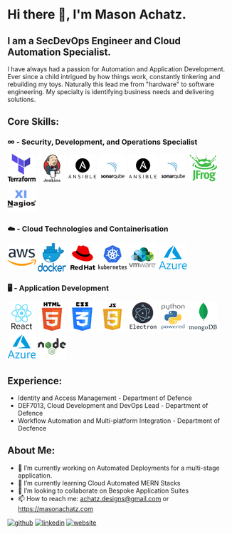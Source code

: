 # Hi there 👋, I'm Mason Achatz.
## I am a SecDevOps Engineer and Cloud Automation Specialist.
I have always had a passion for Automation and Application Development. Ever since a child intrigued by how things work, constantly tinkering and rebuilding my toys. Naturally this lead me from "hardware" to software engineering. My specialty is identifying business needs and delivering solutions.

## Core Skills:

### ∞ - Security, Development, and Operations Specialist

<img src='https://github.com/sonatz/sonatz/blob/main/terraform_logo.png' width='64' height='64' /> <img src='https://github.com/sonatz/sonatz/blob/main/jenkins_logo.png' width='64' height='64' /> <img src='https://github.com/sonatz/sonatz/blob/main/ansible_logo.png' width='64' height='64' /> <img src='https://github.com/sonatz/sonatz/blob/main/SonarQube_logo.png' width='64' height='64' /> <img src='https://github.com/sonatz/sonatz/blob/main/ansible_logo.png' width='64' height='64' /> <img src='https://github.com/sonatz/sonatz/blob/main/SonarQube_logo.png' width='64' height='64' /> <img src='https://github.com/sonatz/sonatz/blob/main/Jfrog_Logo.png' width='64' height='64' /> <img src='https://github.com/sonatz/sonatz/blob/main/Nagios_logo.png' width='64' height='64' />

### ☁️ - Cloud Technologies and Containerisation

<img src='https://github.com/sonatz/sonatz/blob/main/aws_logo1.png' width='64' height='64' /> <img src='https://github.com/sonatz/sonatz/blob/main/docker_logo.png' width='64' height='64' /> <img src='https://github.com/sonatz/sonatz/blob/main/rhel_logo2.png' width='64' height='64' /> <img src='https://github.com/sonatz/sonatz/blob/main/kubernetes_logo1.png' width='64' height='64' /> <img src='https://github.com/sonatz/sonatz/blob/main/vmware_logo.png' width='64' height='64' /> <img src='https://github.com/sonatz/sonatz/blob/main/azure_logo.png' width='64' height='64' />

### 🖥 - Application Development 

<img src='https://github.com/sonatz/sonatz/blob/main/react_logo.png' width='64' height='64' /> <img src='https://github.com/sonatz/sonatz/blob/main/HTML_logo.png' width='64' height='64' /> <img src='https://github.com/sonatz/sonatz/blob/main/css3_logo.png' width='64' height='64' /> <img src='https://github.com/sonatz/sonatz/blob/main/javascript_logo.png' width='64' height='64' /> <img src='https://github.com/sonatz/sonatz/blob/main/Electron_logo.png' width='64' height='64' /> <img src='https://github.com/sonatz/sonatz/blob/main/python_logo1.png' width='64' height='64' /> <img src='https://github.com/sonatz/sonatz/blob/main/MongoDB_Logo.png' width='64' height='64' /> <img src='https://github.com/sonatz/sonatz/blob/main/azure_logo.png' width='64' height='64' /> <img src='https://github.com/sonatz/sonatz/blob/main/nodejs_logo.png' width='64' height='64' />

## Experience:

- Identity and Access Management - Department of Defence
- DEF7013, Cloud Development and DevOps Lead - Department of Defence
- Workflow Automation and Multi-platform Integration - Department of Decfence

## About Me:

- 🔭 I’m currently working on Automated Deployments for a multi-stage application. 
- 🌱 I’m currently learning Cloud Automated MERN Stacks 
- 👯 I’m looking to collaborate on Bespoke Application Suites 
- 📫 How to reach me: achatz.designs@gmail.com or https://masonachatz.com


[<img src='https://cdn.jsdelivr.net/npm/simple-icons@3.0.1/icons/github.svg' alt='github' height='40'>](https://github.com/sonatz)  [<img src='https://cdn.jsdelivr.net/npm/simple-icons@3.0.1/icons/linkedin.svg' alt='linkedin' height='40'>](https://www.linkedin.com/in/mason-achatz-3b423275/)  [<img src='https://cdn.jsdelivr.net/npm/simple-icons@3.0.1/icons/icloud.svg' alt='website' height='40'>](https://masonachatz.com)  


